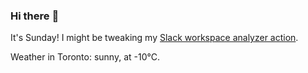 ### Hi there :wave:

It's Sunday! I might be tweaking my [Slack workspace analyzer action](https://github.com/bewuethr/slack-analyzer).

Weather in Toronto: sunny, at -10°C.
